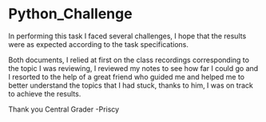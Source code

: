 # Python_Challenge
In performing this task I faced several challenges, I hope that the results were as expected according to the task specifications.

Both documents, I relied at first on the class recordings corresponding to the topic I was reviewing, I reviewed my notes to see how far I could go and I resorted to the help of a great friend who guided me and helped me to better understand the topics that I had stuck, thanks to him, I was on track to achieve the results.

Thank you Central Grader
-Priscy 
